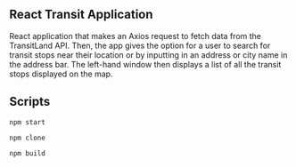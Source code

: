 ## React Transit Application

React application that makes an Axios request to fetch data from the TransitLand API. Then, the app gives the option for a user to search for transit stops near their location or by inputting in an address or city name in the address bar. The left-hand window then displays a list of all the transit stops displayed on the map.

## Scripts

`npm start`

`npm clone`

`npm build`

